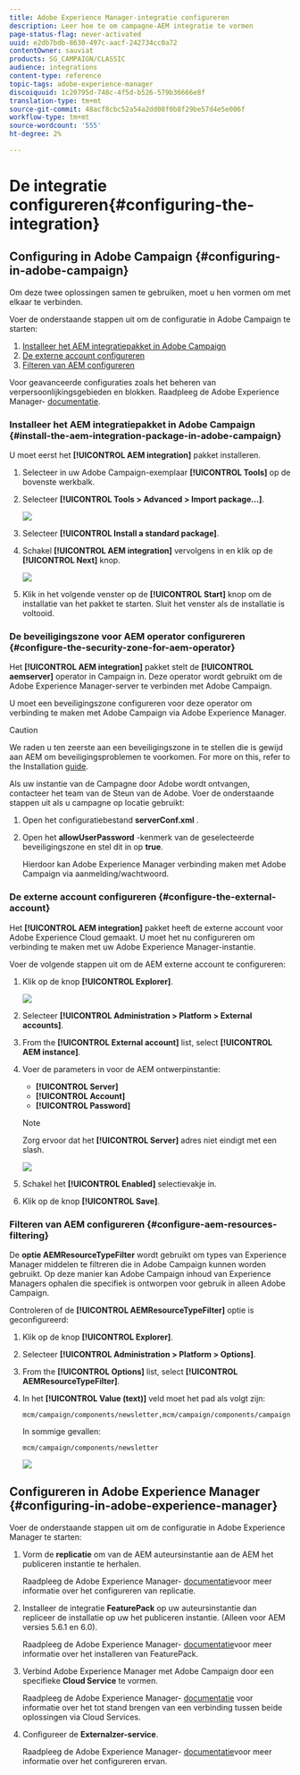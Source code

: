 ```yaml
---
title: Adobe Experience Manager-integratie configureren
description: Leer hoe te om campagne-AEM integratie te vormen
page-status-flag: never-activated
uuid: e2db7bdb-8630-497c-aacf-242734cc0a72
contentOwner: sauviat
products: SG_CAMPAIGN/CLASSIC
audience: integrations
content-type: reference
topic-tags: adobe-experience-manager
discoiquuid: 1c20795d-748c-4f5d-b526-579b36666e8f
translation-type: tm+mt
source-git-commit: 48acf8cbc52a54a2dd08f0b8f29be57d4e5e006f
workflow-type: tm+mt
source-wordcount: '555'
ht-degree: 2%

---
```



# De integratie configureren{#configuring-the-integration}

## Configuring in Adobe Campaign {#configuring-in-adobe-campaign}

Om deze twee oplossingen samen te gebruiken, moet u hen vormen om met elkaar te verbinden.

Voer de onderstaande stappen uit om de configuratie in Adobe Campaign te starten:

1. [Installeer het AEM integratiepakket in Adobe Campaign](#install-the-aem-integration-package-in-adobe-campaign)
1. [De externe account configureren](#configure-the-external-account)
1. [Filteren van AEM configureren](#configure-aem-resources-filtering)

Voor geavanceerde configuraties zoals het beheren van verpersoonlijkingsgebieden en blokken. Raadpleeg de Adobe Experience Manager- [documentatie](https://helpx.adobe.com/experience-manager/6-5/sites/administering/using/campaignonpremise.html).

### Installeer het AEM integratiepakket in Adobe Campaign {#install-the-aem-integration-package-in-adobe-campaign}

U moet eerst het **[!UICONTROL AEM integration]** pakket installeren.

1. Selecteer in uw Adobe Campaign-exemplaar **[!UICONTROL Tools]** op de bovenste werkbalk.
1. Selecteer **[!UICONTROL Tools > Advanced > Import package...]**.

   ![](assets/aem_config_1.png)

1. Selecteer **[!UICONTROL Install a standard package]**.
1. Schakel **[!UICONTROL AEM integration]** vervolgens in en klik op de **[!UICONTROL Next]** knop.

   ![](assets/aem_config_2.png)

1. Klik in het volgende venster op de **[!UICONTROL Start]** knop om de installatie van het pakket te starten. Sluit het venster als de installatie is voltooid.

### De beveiligingszone voor AEM operator configureren {#configure-the-security-zone-for-aem-operator}

Het **[!UICONTROL AEM integration]** pakket stelt de **[!UICONTROL aemserver]** operator in Campaign in. Deze operator wordt gebruikt om de Adobe Experience Manager-server te verbinden met Adobe Campaign.

U moet een beveiligingszone configureren voor deze operator om verbinding te maken met Adobe Campaign via Adobe Experience Manager.

>[!CAUTION]
>
>We raden u ten zeerste aan een beveiligingszone in te stellen die is gewijd aan AEM om beveiligingsproblemen te voorkomen. For more on this, refer to the Installation [guide](../../installation/using/configuring-campaign-server.md#defining-security-zones).

Als uw instantie van de Campagne door Adobe wordt ontvangen, contacteer het team van de Steun van de Adobe. Voer de onderstaande stappen uit als u campagne op locatie gebruikt:

1. Open het configuratiebestand **serverConf.xml** .
1. Open het **allowUserPassword** -kenmerk van de geselecteerde beveiligingszone en stel dit in op **true**.

   Hierdoor kan Adobe Experience Manager verbinding maken met Adobe Campaign via aanmelding/wachtwoord.

### De externe account configureren {#configure-the-external-account}

Het **[!UICONTROL AEM integration]** pakket heeft de externe account voor Adobe Experience Cloud gemaakt. U moet het nu configureren om verbinding te maken met uw Adobe Experience Manager-instantie.

Voer de volgende stappen uit om de AEM externe account te configureren:

1. Klik op de knop **[!UICONTROL Explorer]**.

   ![](assets/aem_config_3.png)

1. Selecteer **[!UICONTROL Administration > Platform > External accounts]**.
1. From the **[!UICONTROL External account]** list, select **[!UICONTROL AEM instance]**.
1. Voer de parameters in voor de AEM ontwerpinstantie:

   * **[!UICONTROL Server]**
   * **[!UICONTROL Account]**
   * **[!UICONTROL Password]**

   >[!NOTE]
   >
   >Zorg ervoor dat het **[!UICONTROL Server]** adres niet eindigt met een slash.

   ![](assets/aem_config_4.png)

1. Schakel het **[!UICONTROL Enabled]** selectievakje in.
1. Klik op de knop **[!UICONTROL Save]**.

### Filteren van AEM configureren {#configure-aem-resources-filtering}

De **optie AEMResourceTypeFilter** wordt gebruikt om types van Experience Manager middelen te filtreren die in Adobe Campaign kunnen worden gebruikt. Op deze manier kan Adobe Campaign inhoud van Experience Managers ophalen die specifiek is ontworpen voor gebruik in alleen Adobe Campaign.

Controleren of de **[!UICONTROL AEMResourceTypeFilter]** optie is geconfigureerd:

1. Klik op de knop **[!UICONTROL Explorer]**.
1. Selecteer **[!UICONTROL Administration > Platform > Options]**.
1. From the **[!UICONTROL Options]** list, select **[!UICONTROL AEMResourceTypeFilter]**.
1. In het **[!UICONTROL Value (text)]** veld moet het pad als volgt zijn:

   ```
   mcm/campaign/components/newsletter,mcm/campaign/components/campaign_newsletterpage,mcm/neolane/components/newsletter
   ```

   In sommige gevallen:

   ```
   mcm/campaign/components/newsletter
   ```

   ![](assets/aem_config_5.png)

## Configureren in Adobe Experience Manager {#configuring-in-adobe-experience-manager}

Voer de onderstaande stappen uit om de configuratie in Adobe Experience Manager te starten:

1. Vorm de **replicatie** om van de AEM auteursinstantie aan de AEM het publiceren instantie te herhalen.

   Raadpleeg de Adobe Experience Manager- [documentatie](https://helpx.adobe.com/experience-manager/6-5/sites/deploying/using/replication.html)voor meer informatie over het configureren van replicatie.

1. Installeer de integratie **FeaturePack** op uw auteursinstantie dan repliceer de installatie op uw het publiceren instantie. (Alleen voor AEM versies 5.6.1 en 6.0).

   Raadpleeg de Adobe Experience Manager- [documentatie](https://helpx.adobe.com/experience-manager/aem-previous-versions.html)voor meer informatie over het installeren van FeaturePack.

1. Verbind Adobe Experience Manager met Adobe Campaign door een specifieke **Cloud Service** te vormen.

   Raadpleeg de Adobe Experience Manager- [documentatie](https://helpx.adobe.com/experience-manager/6-5/sites/administering/using/campaignonpremise.html#ConfiguringAdobeExperienceManager) voor informatie over het tot stand brengen van een verbinding tussen beide oplossingen via Cloud Services.

1. Configureer de **Externalzer-service**.

   Raadpleeg de Adobe Experience Manager- [documentatie](https://helpx.adobe.com/experience-manager/6-5/sites/developing/using/externalizer.html)voor meer informatie over het configureren ervan.


